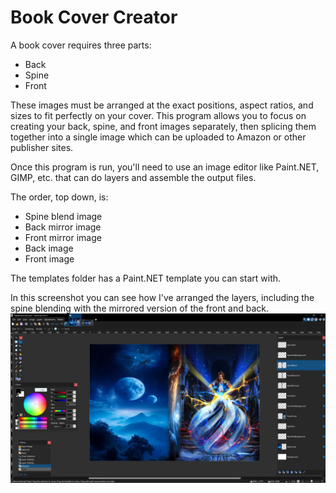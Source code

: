 # Book Cover Creator

A book cover requires three parts:
- Back
- Spine
- Front

These images must be arranged at the exact positions, aspect ratios, and sizes to fit perfectly on your cover. This program allows you to focus on creating your back, spine, and front images separately, then splicing them together into a single image which can be uploaded to Amazon or other publisher sites.

Once this program is run, you'll need to use an image editor like Paint.NET, GIMP, etc. that can do layers and assemble the output files.

The order, top down, is:
- Spine blend image
- Back mirror image
- Front mirror image
- Back image
- Front image

The templates folder has a Paint.NET template you can start with.

In this screenshot you can see how I've arranged the layers, including the spine blending with the mirrored version of the front and back.  
![Bane War Fury example cover](img/Screenshot1.webp)

